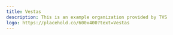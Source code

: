 ```yaml
---
title: Vestas
description: This is an example organization provided by TVS 
logo: https://placehold.co/600x400?text=Vestas
---
```


